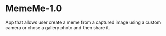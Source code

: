 # MemeMe-1.0
App that allows user create a meme from a captured image using a custom camera or chose a gallery photo and then share it.

